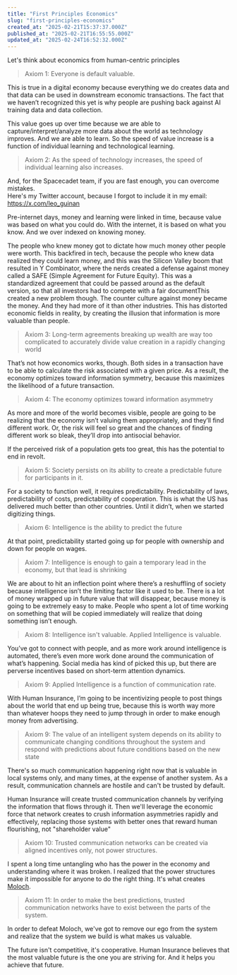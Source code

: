 ```yaml
---
title: "First Principles Economics"
slug: "first-principles-economics"
created_at: "2025-02-21T15:37:37.000Z"
published_at: "2025-02-21T16:55:55.000Z"
updated_at: "2025-02-24T16:52:32.000Z"
---
```


<p>Let's think about economics from human-centric principles</p><blockquote>Axiom 1: Everyone is default valuable. </blockquote><p>This is true in a digital economy because everything we do creates data and that data can be used in downstream economic transactions. The fact that we haven’t recognized this yet is why people are pushing back against AI training data and data collection.</p><p>This value goes up over time because we are able to capture/interpret/analyze more data about the world as technology improves. And we are able to learn. So the speed of value increase is a function of individual learning and technological learning.</p><blockquote>Axiom 2: As the speed of technology increases, the speed of individual learning also increases.</blockquote><p>And, for the Spacecadet team, if you are fast enough, you can overcome mistakes.<br>Here's my Twitter account, because I forgot to include it in my email: <a href="https://x.com/leo_guinan">https://x.com/leo_guinan</a></p><p>Pre-internet days, money and learning were linked in time, because value was based on what you could do. With the internet, it is based on what you know. And we over indexed on knowing money.</p><p>The people who knew money got to dictate how much money other people were worth. This backfired in tech, because the people who knew data realized they could learn money, and this was the Silicon Valley boom that resulted in Y Combinator, where the nerds created a defense against money called a SAFE (Simple Agreement for Future Equity). This was a standardized agreement that could be passed around as the default version, so that all investors had to compete with a fair documentThis created a new problem though. The counter culture against money became the money. And they had more of it than other industries. This has distorted economic fields in reality, by creating the illusion that information is more valuable than people.</p><blockquote>Axiom 3: Long-term agreements breaking up wealth are way too complicated to accurately divide value creation in a rapidly changing world</blockquote><p>That’s not how economics works, though. Both sides in a transaction have to be able to calculate the risk associated with a given price. As a result, the economy optimizes toward information symmetry, because this maximizes the likelihood of a future transaction.</p><blockquote>Axiom 4: The economy optimizes toward information asymmetry</blockquote><p>As more and more of the world becomes visible, people are going to be realizing that the economy isn’t valuing them appropriately, and they’ll find different work. Or, the risk will feel so great and the chances of finding different work so bleak, they’ll drop into antisocial behavior.</p><p>If the perceived risk of a population gets too great, this has the potential to end in revolt.</p><blockquote>Axiom 5: Society persists on its ability to create a predictable future for participants in it.</blockquote><p>For a society to function well, it requires predictability. Predictability of laws, predictability of costs, predictability of cooperation. This is what the US has delivered much better than other countries. Until it didn’t, when we started digitizing things. </p><blockquote>Axiom 6: Intelligence is the ability to predict the future </blockquote><p>At that point, predictability started going up for people with ownership and down for people on wages.&nbsp;</p><blockquote>Axiom 7: Intelligence is enough to gain a temporary lead in the economy, but that lead is shrinking</blockquote><p>We are about to hit an inflection point where there’s a reshuffling of society because intelligence isn’t the limiting factor like it used to be. There is a lot of money wrapped up in future value that will disappear, because money is going to be extremely easy to make. People who spent a lot of time working on something that will be copied immediately will realize that doing something isn’t enough.</p><blockquote>Axiom 8: Intelligence isn't valuable. Applied Intelligence is valuable.</blockquote><p>You’ve got to connect with people, and as more work around intelligence is automated, there’s even more work done around the communication of what’s happening. Social media has kind of picked this up, but there are perverse incentives based on short-term attention dynamics.</p><blockquote>Axiom 9: Applied Intelligence is a function of communication rate.</blockquote><p>With Human Insurance, I’m going to be incentivizing people to post things about the world that end up being true, because this is worth way more than whatever hoops they need to jump through in order to make enough money from advertising.&nbsp;</p><blockquote>Axiom 9: The value of an intelligent system depends on its ability to communicate changing conditions throughout the system and respond with predictions about future conditions based on the new state</blockquote><p>There's so much communication happening right now that is valuable in local systems only, and many times, at the expense of another system. As a result, communication channels are hostile and can't be trusted by default.</p><p>Human Insurance will create trusted communication channels by verifying the information that flows through it. Then we'll leverage the economic force that network creates  to crush information asymmetries rapidly and effectively, replacing those systems with better ones that reward human flourishing, not "shareholder value"</p><blockquote>Axiom 10: Trusted communication networks can be created via aligned incentives only, not power structures.</blockquote><p>I spent a long time untangling who has the power in the economy and understanding where it was broken. I realized that the power structures make it impossible for anyone to do the right thing. It's what creates <a href="https://en.wikipedia.org/wiki/Moloch" rel="noreferrer">Moloch</a>.</p><blockquote>Axiom 11: In order to make the best predictions, trusted communication networks have to exist between the parts of the system.</blockquote><p>In order to defeat Moloch, we've got to remove our ego from the system and realize that the system we build is what makes us valuable.</p><p>The future isn't competitive, it's cooperative. Human Insurance believes that the most valuable future is the one you are striving for. And it helps you achieve that future.</p><p></p>
